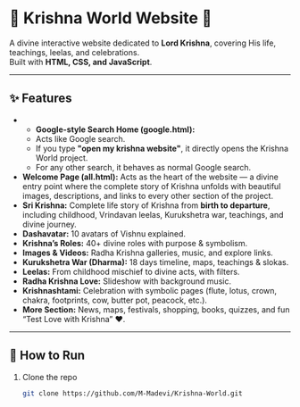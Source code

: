 # 🌸 Krishna World Website 🌸

A divine interactive website dedicated to **Lord Krishna**, covering His life, teachings, leelas, and celebrations.  
Built with **HTML, CSS, and JavaScript**.

---

## ✨ Features

- - **Google-style Search Home (google.html):**  
  - Acts like Google search.  
  - If you type **"open my krishna website"**, it directly opens the Krishna World project.  
  - For any other search, it behaves as normal Google search.  
- **Welcome Page (all.html):** Acts as the heart of the website — a divine entry point where the complete story of Krishna unfolds with beautiful images, descriptions, and                                 links to every other section of the project.
- **Sri Krishna:** Complete life story of Krishna from **birth to departure**, including childhood, Vrindavan leelas, Kurukshetra war, teachings, and divine journey.    
- **Dashavatar:** 10 avatars of Vishnu explained.  
- **Krishna’s Roles:** 40+ divine roles with purpose & symbolism.  
- **Images & Videos:** Radha Krishna galleries, music, and explore links.  
- **Kurukshetra War (Dharma):** 18 days timeline, maps, teachings & slokas.  
- **Leelas:** From childhood mischief to divine acts, with filters.  
- **Radha Krishna Love:** Slideshow with background music.  
- **Krishnashtami:** Celebration with symbolic pages (flute, lotus, crown, chakra, footprints, cow, butter pot, peacock, etc.).  
- **More Section:** News, maps, festivals, shopping, books, quizzes, and fun “Test Love with Krishna” ❤️.  

---

## 🚀 How to Run

1. Clone the repo  
   ```bash
   git clone https://github.com/M-Madevi/Krishna-World.git
